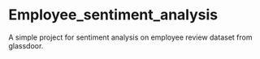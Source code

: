 # Employee_sentiment_analysis
A simple project for sentiment analysis on employee review dataset from glassdoor.
